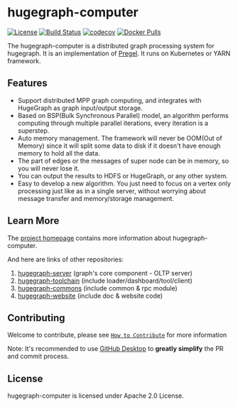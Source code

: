 # hugegraph-computer

[![License](https://img.shields.io/badge/license-Apache%202-0E78BA.svg)](https://www.apache.org/licenses/LICENSE-2.0.html)
[![Build Status](https://github.com/apache/hugegraph-computer/actions/workflows/ci.yml/badge.svg)](https://github.com/apache/hugegraph-computer/actions/workflows/ci.yml)
[![codecov](https://codecov.io/gh/apache/hugegraph-computer/branch/master/graph/badge.svg)](https://codecov.io/gh/apache/hugegraph-computer)
[![Docker Pulls](https://img.shields.io/docker/pulls/hugegraph/hugegraph-builtin-algorithms)](https://hub.docker.com/repository/docker/hugegraph/hugegraph-builtin-algorithms)

The hugegraph-computer is a distributed graph processing system for hugegraph. It is an implementation of [Pregel](https://kowshik.github.io/JPregel/pregel_paper.pdf). It runs on Kubernetes or YARN framework.

## Features

- Support distributed MPP graph computing, and integrates with HugeGraph as graph input/output storage.
- Based on BSP(Bulk Synchronous Parallel) model, an algorithm performs computing through multiple parallel iterations, every iteration is a superstep.
- Auto memory management. The framework will never be OOM(Out of Memory) since it will split some data to disk if it doesn't have enough memory to hold all the data.
- The part of edges or the messages of super node can be in memory, so you will never lose it.
- You can output the results to HDFS or HugeGraph, or any other system.
- Easy to develop a new algorithm. You just need to focus on a vertex only processing just like as in a single server, without worrying about message transfer and memory/storage management.

## Learn More

The [project homepage](https://hugegraph.apache.org/docs/) contains more information about hugegraph-computer.

And here are links of other repositories:
1. [hugegraph-server](https://github.com/apache/hugegraph) (graph's core component - OLTP server)
2. [hugegraph-toolchain](https://github.com/apache/hugegraph-toolchain) (include loader/dashboard/tool/client)
3. [hugegraph-commons](https://github.com/apache/hugegraph-commons) (include common & rpc module)
4. [hugegraph-website](https://github.com/apache/hugegraph-doc) (include doc & website code)

## Contributing

Welcome to contribute, please see [`How to Contribute`](https://github.com/apache/hugegraph/blob/master/CONTRIBUTING.md) for more information

Note: It's recommended to use [GitHub Desktop](https://desktop.github.com/) to **greatly simplify** the PR and commit process.

## License

hugegraph-computer is licensed under Apache 2.0 License.
